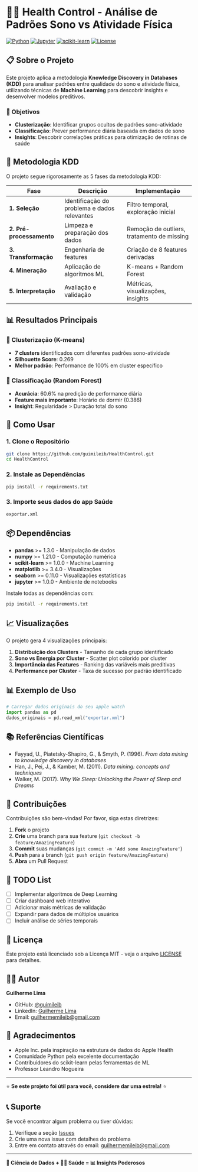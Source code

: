 # 🏃‍♂️ Health Control - Análise de Padrões Sono vs Atividade Física

[![Python](https://img.shields.io/badge/Python-3.8+-blue.svg)](https://www.python.org/downloads/)
[![Jupyter](https://img.shields.io/badge/Jupyter-Notebook-orange.svg)](https://jupyter.org/)
[![scikit-learn](https://img.shields.io/badge/scikit--learn-ML-green.svg)](https://scikit-learn.org/)
[![License](https://img.shields.io/badge/License-MIT-red.svg)](LICENSE)

## 📋 Sobre o Projeto

Este projeto aplica a metodologia **Knowledge Discovery in Databases (KDD)** para analisar padrões entre qualidade do sono e atividade física, utilizando técnicas de **Machine Learning** para descobrir insights e desenvolver modelos preditivos.

### 🎯 Objetivos
- **Clusterização**: Identificar grupos ocultos de padrões sono-atividade
- **Classificação**: Prever performance diária baseada em dados de sono
- **Insights**: Descobrir correlações práticas para otimização de rotinas de saúde

## 🔬 Metodologia KDD

O projeto segue rigorosamente as 5 fases da metodologia KDD:

| Fase | Descrição | Implementação |
|------|-----------|---------------|
| **1. Seleção** | Identificação do problema e dados relevantes | Filtro temporal, exploração inicial |
| **2. Pré-processamento** | Limpeza e preparação dos dados | Remoção de outliers, tratamento de missing |
| **3. Transformação** | Engenharia de features | Criação de 8 features derivadas |
| **4. Mineração** | Aplicação de algoritmos ML | K-means + Random Forest |
| **5. Interpretação** | Avaliação e validação | Métricas, visualizações, insights |

## 📊 Resultados Principais

### 🎯 Clusterização (K-means)
- **7 clusters** identificados com diferentes padrões sono-atividade
- **Silhouette Score**: 0.269
- **Melhor padrão**: Performance de 100% em cluster específico

### 🌲 Classificação (Random Forest)
- **Acurácia**: 60.6% na predição de performance diária
- **Feature mais importante**: Horário de dormir (0.386)
- **Insight**: Regularidade > Duração total do sono

## 🚀 Como Usar

### 1. Clone o Repositório
```bash
git clone https://github.com/guimileib/HealthControl.git
cd HealthControl
```

### 2. Instale as Dependências
```bash
pip install -r requirements.txt
```
### 3. Importe seus dados do app Saúde 
```bash
exportar.xml
```

## 📦 Dependências

- **pandas** >= 1.3.0 - Manipulação de dados
- **numpy** >= 1.21.0 - Computação numérica
- **scikit-learn** >= 1.0.0 - Machine Learning
- **matplotlib** >= 3.4.0 - Visualizações
- **seaborn** >= 0.11.0 - Visualizações estatísticas
- **jupyter** >= 1.0.0 - Ambiente de notebooks

Instale todas as dependências com:
```bash
pip install -r requirements.txt
```

## 📈 Visualizações

O projeto gera 4 visualizações principais:

1. **Distribuição dos Clusters** - Tamanho de cada grupo identificado
2. **Sono vs Energia por Cluster** - Scatter plot colorido por cluster
3. **Importância das Features** - Ranking das variáveis mais preditivas
4. **Performance por Cluster** - Taxa de sucesso por padrão identificado

## 📊 Exemplo de Uso

```python
# Carregar dados originais do seu apple watch
import pandas as pd
dados_originais = pd.read_xml("exportar.xml")

```

## 📚 Referências Científicas

- Fayyad, U., Piatetsky-Shapiro, G., & Smyth, P. (1996). *From data mining to knowledge discovery in databases*
- Han, J., Pei, J., & Kamber, M. (2011). *Data mining: concepts and techniques*
- Walker, M. (2017). *Why We Sleep: Unlocking the Power of Sleep and Dreams*

## 🤝 Contribuições

Contribuições são bem-vindas! Por favor, siga estas diretrizes:

1. **Fork** o projeto
2. **Crie** uma branch para sua feature (`git checkout -b feature/AmazingFeature`)
3. **Commit** suas mudanças (`git commit -m 'Add some AmazingFeature'`)
4. **Push** para a branch (`git push origin feature/AmazingFeature`)
5. **Abra** um Pull Request

## 📝 TODO List

- [ ] Implementar algoritmos de Deep Learning
- [ ] Criar dashboard web interativo
- [ ] Adicionar mais métricas de validação
- [ ] Expandir para dados de múltiplos usuários
- [ ] Incluir análise de séries temporais

## 📄 Licença

Este projeto está licenciado sob a Licença MIT - veja o arquivo [LICENSE](LICENSE) para detalhes.

## 👨‍💻 Autor

**Guilherme Lima**
- GitHub: [@guimileib](https://github.com/guimileib)
- LinkedIn: [Guilherme Lima](https://www.linkedin.com/in/guimileib/)
- Email: guilhermemileib@gmail.com

## 🙏 Agradecimentos

- Apple Inc. pela inspiração na estrutura de dados do Apple Health
- Comunidade Python pela excelente documentação
- Contribuidores do scikit-learn pelas ferramentas de ML
- Professor Leandro Nogueira

---

⭐ **Se este projeto foi útil para você, considere dar uma estrela!** ⭐

## 📞 Suporte

Se você encontrar algum problema ou tiver dúvidas:

1. Verifique a seção [Issues](https://github.com/guimileib/HealthControl/issues)
2. Crie uma nova issue com detalhes do problema
3. Entre em contato através do email: guilhermemileib@gmail.com

---

**🔬 Ciência de Dados + 🏃‍♂️ Saúde = 📊 Insights Poderosos**
